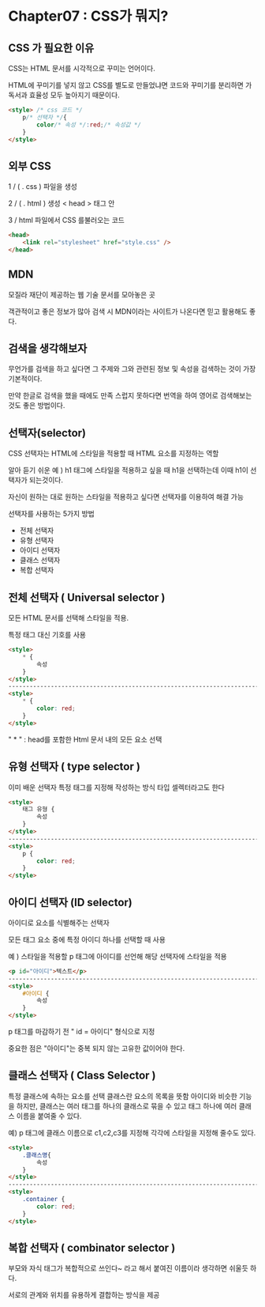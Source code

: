 # Chapter07 : CSS가 뭐지?

## CSS 가 필요한 이유

CSS는 HTML 문서를 시각적으로 꾸미는 언어이다.

HTML에 꾸미기를 넣지 않고 CSS를 별도로 만들었냐면 코드와 꾸미기를 분리하면 가독서과 효율성 모두 높아지기 때문이다. 

```html
<style> /* css 코드 */
    p/* 선택자 */{
        color/* 속성 */:red;/* 속성값 */
    }
</style>
```

## 외부 CSS

1 / ( . css ) 파일을 생성

2  / ( . html ) 생성 < head > 태그 안

3 / html 파일에서 CSS 를불러오는 코드

```html
<head>
    <link rel="stylesheet" href="style.css" />
</head>
```

## MDN

모질라 재단이 제공하는 웹 기술 문서를 모아놓은 곳

객관적이고 좋은 정보가 많아 검색 시 MDN이라는 사이트가 나온다면 믿고 활용해도 좋다.

## 검색을 생각해보자

무언가를 검색을 하고 싶다면 그 주제와 그와 관련된 정보 및 속성을 검색하는 것이 가장 기본적이다.

만약 한글로 검색을 했을 때에도 만족 스럽지 못하다면 번역을 하여 영어로 검색해보는것도 좋은 방법이다. 

## 선택자(selector)

CSS 선택자는 HTML에 스타일을 적용할 때 HTML 요소를 지정하는 역할

알아 듣기 쉬운 예 ) h1 태그에 스타일을 적용하고 싶을 때 h1을 선택하는데 이때 h1이 선택자가 되는것이다.

자신이 원하는 대로 원하는 스타일을 적용하고 싶다면 선택자를 이용하여 해결 가능

선택자를 사용하는 5가지 방법

- 전체 선택자
- 유형 선택자
- 아이디 선택자
- 클래스 선택자
- 복합 선택자

## 전체 선택자 ( Universal selector )

모든 HTML 문서를 선택해 스타일을 적용.

특정 태그 대신 기호를 사용

```html
<style>
    * {
        속성
    }
</style>
------------------------------------------------------------------------------------------
<style>
    * {
        color: red;
    }
</style>
```

" * " : head를 포함한 Html 문서 내의 모든 요소 선택

## 유형 선택자 ( type selector )

이미 배운 선택자 특정 태그를 지정해 작성하는 방식 타입 셀렉터라고도 한다

```html
<style>
	태그 유형 {
		속성
	}
</style>
------------------------------------------------------------------------------------------
<style>
    p {
        color: red;
    }
</style>
```

## 아이디 선택자 (ID selector)

아이디로  요소를 식별해주는 선택자

모든 태그 요소 중에 특정 아이디 하나를 선택할 때 사용

예 ) 스타일을 적용할 p 태그에 아이디를 선언해 해당 선택자에 스타일을 적용

```html
<p id="아이디">텍스트</p>
------------------------------------------------------------------------------------------
<style>
    #아이디 {
        속성
    }
</style>
```

p 태그를 마감하기 전 " id = 아이디" 형식으로 지정

중요한 점은 "아이디"는 중복 되지 않는 고유한 값이어야 한다.

## 클래스 선택자 ( Class Selector )

특정 클래스에 속하는 요소를 선택 
클래스란 요소의 목록을 뜻함
아이디와 비슷한 기능을 하지만, 클래스는 여러 태그를 하나의 클래스로 묶을 수 있고 
태그 하나에 여러 클래스 이름을 붙여줄 수 있다.

예) p 태그에 클래스 이름으로 c1,c2,c3를 지정해 각각에 스타일을 지정해 줄수도 있다.

```html
<style>
    .클래스명{
        속성
    }
</style>
------------------------------------------------------------------------------------------
<style>
    .container {
        color: red;
    }
</style>
```

## 복합 선택자 ( combinator selector )

부모와 자식 태그가 복합적으로 쓰인다~ 라고 해서 붙여진 이름이라 생각하면 쉬울듯 하다.

서로의 관계와 위치를 유용하게 결합하는 방식을 제공
